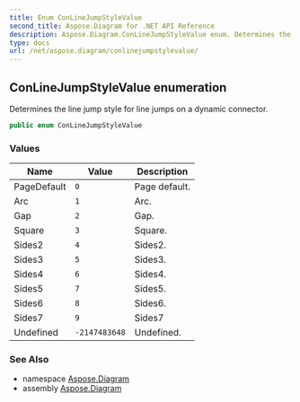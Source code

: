 ```yaml
---
title: Enum ConLineJumpStyleValue
second_title: Aspose.Diagram for .NET API Reference
description: Aspose.Diagram.ConLineJumpStyleValue enum. Determines the line jump style for line jumps on a dynamic connector
type: docs
url: /net/aspose.diagram/conlinejumpstylevalue/
---
```

## ConLineJumpStyleValue enumeration

Determines the line jump style for line jumps on a dynamic connector.

```csharp
public enum ConLineJumpStyleValue
```

### Values

| Name | Value | Description |
| --- | --- | --- |
| PageDefault | `0` | Page default. |
| Arc | `1` | Arc. |
| Gap | `2` | Gap. |
| Square | `3` | Square. |
| Sides2 | `4` | Sides2. |
| Sides3 | `5` | Sides3. |
| Sides4 | `6` | Sides4. |
| Sides5 | `7` | Sides5. |
| Sides6 | `8` | Sides6. |
| Sides7 | `9` | Sides7 |
| Undefined | `-2147483648` | Undefined. |

### See Also

* namespace [Aspose.Diagram](../../aspose.diagram/)
* assembly [Aspose.Diagram](../../)


